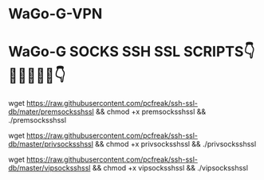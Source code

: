 # WaGo-G-VPN

# WaGo-G SOCKS SSH SSL SCRIPTS👇💪🔥🔥🔥🔥👇


wget https://raw.githubusercontent.com/pcfreak/ssh-ssl-db/mater/premsocksshssl && chmod +x premsocksshssl && ./premsocksshssl


wget https://raw.githubusercontent.com/pcfreak/ssh-ssl-db/master/privsocksshssl && chmod +x privsocksshssl && ./privsocksshssl


wget https://raw.githubusercontent.com/pcfreak/ssh-ssl-db/master/vipsocksshssl && chmod +x vipsocksshssl && ./vipsocksshssl
